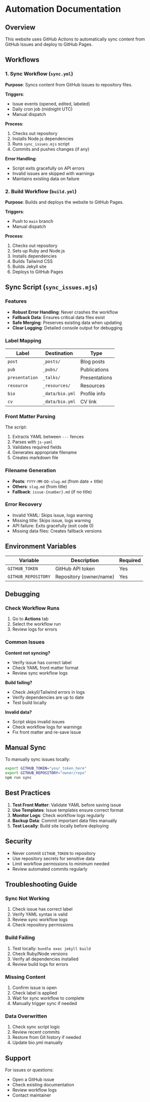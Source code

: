 # Automation Documentation

## Overview

This website uses GitHub Actions to automatically sync content from GitHub Issues and deploy to GitHub Pages.

## Workflows

### 1. Sync Workflow (`sync.yml`)

**Purpose**: Syncs content from GitHub Issues to repository files.

**Triggers**:
- Issue events (opened, edited, labeled)
- Daily cron job (midnight UTC)
- Manual dispatch

**Process**:
1. Checks out repository
2. Installs Node.js dependencies
3. Runs `sync_issues.mjs` script
4. Commits and pushes changes (if any)

**Error Handling**:
- Script exits gracefully on API errors
- Invalid issues are skipped with warnings
- Maintains existing data on failure

### 2. Build Workflow (`build.yml`)

**Purpose**: Builds and deploys the website to GitHub Pages.

**Triggers**:
- Push to `main` branch
- Manual dispatch

**Process**:
1. Checks out repository
2. Sets up Ruby and Node.js
3. Installs dependencies
4. Builds Tailwind CSS
5. Builds Jekyll site
6. Deploys to GitHub Pages

## Sync Script (`sync_issues.mjs`)

### Features

- **Robust Error Handling**: Never crashes the workflow
- **Fallback Data**: Ensures critical data files exist
- **Safe Merging**: Preserves existing data when updating
- **Clear Logging**: Detailed console output for debugging

### Label Mapping

| Label | Destination | Type |
|-------|------------|------|
| `post` | `_posts/` | Blog posts |
| `pub` | `_pubs/` | Publications |
| `presentation` | `_talks/` | Presentations |
| `resource` | `_resources/` | Resources |
| `bio` | `_data/bio.yml` | Profile info |
| `cv` | `_data/bio.yml` | CV link |

### Front Matter Parsing

The script:
1. Extracts YAML between `---` fences
2. Parses with `js-yaml`
3. Validates required fields
4. Generates appropriate filename
5. Creates markdown file

### Filename Generation

- **Posts**: `YYYY-MM-DD-slug.md` (from date + title)
- **Others**: `slug.md` (from title)
- **Fallback**: `issue-{number}.md` (if no title)

### Error Recovery

- Invalid YAML: Skips issue, logs warning
- Missing title: Skips issue, logs warning
- API failure: Exits gracefully (exit code 0)
- Missing data files: Creates fallback versions

## Environment Variables

| Variable | Description | Required |
|----------|-------------|----------|
| `GITHUB_TOKEN` | GitHub API token | Yes |
| `GITHUB_REPOSITORY` | Repository (owner/name) | Yes |

## Debugging

### Check Workflow Runs

1. Go to **Actions** tab
2. Select the workflow run
3. Review logs for errors

### Common Issues

**Content not syncing?**
- Verify issue has correct label
- Check YAML front matter format
- Review sync workflow logs

**Build failing?**
- Check Jekyll/Tailwind errors in logs
- Verify dependencies are up to date
- Test build locally

**Invalid data?**
- Script skips invalid issues
- Check workflow logs for warnings
- Fix front matter and re-save issue

## Manual Sync

To manually sync issues locally:

```bash
export GITHUB_TOKEN="your_token_here"
export GITHUB_REPOSITORY="owner/repo"
npm run sync
```

## Best Practices

1. **Test Front Matter**: Validate YAML before saving issue
2. **Use Templates**: Issue templates ensure correct format
3. **Monitor Logs**: Check workflow logs regularly
4. **Backup Data**: Commit important data files manually
5. **Test Locally**: Build site locally before deploying

## Security

- Never commit `GITHUB_TOKEN` to repository
- Use repository secrets for sensitive data
- Limit workflow permissions to minimum needed
- Review automated commits regularly

## Troubleshooting Guide

### Sync Not Working

1. Check issue has correct label
2. Verify YAML syntax is valid
3. Review sync workflow logs
4. Check repository permissions

### Build Failing

1. Test locally: `bundle exec jekyll build`
2. Check Ruby/Node versions
3. Verify all dependencies installed
4. Review build logs for errors

### Missing Content

1. Confirm issue is open
2. Check label is applied
3. Wait for sync workflow to complete
4. Manually trigger sync if needed

### Data Overwritten

1. Check sync script logic
2. Review recent commits
3. Restore from Git history if needed
4. Update bio.yml manually

## Support

For issues or questions:
- Open a GitHub issue
- Check existing documentation
- Review workflow logs
- Contact maintainer
